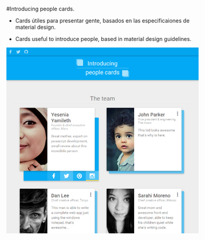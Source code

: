 #Introducing people cards.

- Cards útiles para presentar gente, basados en las especificaiones de material design.

- Cards useful to introduce people, based in material design guidelines.

![Example screen 1](public/images/screen1.png)
